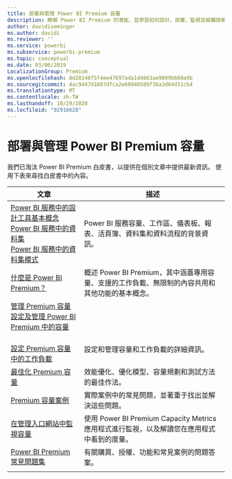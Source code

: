 ```yaml
---
title: 部署與管理 Power BI Premium 容量
description: 瞭解 Power BI Premium 的潛能，並學習如何設計、部署、監視及疑難排解可擴充的解決方案。
author: davidiseminger
ms.author: davidi
ms.reviewer: ''
ms.service: powerbi
ms.subservice: powerbi-premium
ms.topic: conceptual
ms.date: 03/06/2019
LocalizationGroup: Premium
ms.openlocfilehash: 8d28146f5f4ee47697ada1d4663ae9899b660a9b
ms.sourcegitcommit: 4ac9447d1607dfca2e60948589f36a3d64d31cb4
ms.translationtype: MT
ms.contentlocale: zh-TW
ms.lasthandoff: 10/29/2020
ms.locfileid: "92916628"
---
```

# <a name="deploying-and-managing-power-bi-premium-capacities"></a>部署與管理 Power BI Premium 容量

我們已淘汰 Power BI Premium 白皮書，以提供在個別文章中提供最新資訊。 使用下表來尋找白皮書中的內容。 

| 文章 | 描述 |
|-----|----|
| [Power BI 服務中的設計工具基本概念](../fundamentals/service-basic-concepts.md)</br>[Power BI 服務中的資料集](../connect-data/service-datasets-understand.md)</br>[Power BI 服務中的資料集模式](../connect-data/service-dataset-modes-understand.md) | Power BI 服務容量、工作區、儀表板、報表、活頁簿、資料集和資料流程的背景資訊。 |
| [什麼是 Power BI Premium？](../admin/service-premium-what-is.md) | 概述 Power BI Premium，其中涵蓋專用容量、支援的工作負載、無限制的內容共用和其他功能的基本概念。  |
| [管理 Premium 容量](../admin/service-premium-capacity-manage.md)</br>[設定及管理 Power BI Premium 中的容量](../admin/service-admin-premium-manage.md)
</br>[設定 Premium 容量中的工作負載](../admin/service-admin-premium-workloads.md) | 設定和管理容量和工作負載的詳細資訊。 |
| [最佳化 Premium 容量](../admin/service-premium-capacity-optimize.md) | 效能優化、優化模型、容量規劃和測試方法的最佳作法。 |
| [Premium 容量案例](../admin/service-premium-capacity-scenarios.md) | 實際案例中的常見問題，並著重于找出並解決這些問題。 |
| [在管理入口網站中監視容量](../admin/service-admin-premium-monitor-portal.md) | 使用 Power BI Premium Capacity Metrics 應用程式進行監視，以及解讀您在應用程式中看到的度量。 |
| [Power BI Premium 常見問題集](../admin/service-premium-faq.md) | 有關購買、授權、功能和常見案例的問題答案。 |
| | |
